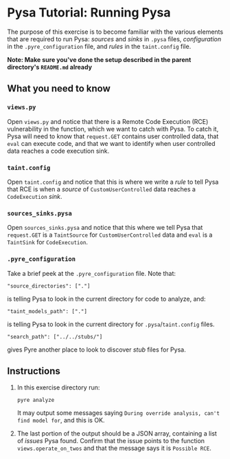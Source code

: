 # Pysa Tutorial: Running Pysa

The purpose of this exercise is to become familiar with the various elements
that are required to run Pysa: _sources_ and _sinks_ in `.pysa` files,
_configuration_ in the `.pyre_configuration` file, and _rules_ in the
`taint.config` file.

**Note: Make sure you've done the setup described in the parent directory's
`README.md` already**

## What you need to know

### `views.py`

Open `views.py` and notice that there is a Remote Code Execution (RCE)
vulnerability in the function, which we want to catch with Pysa. To catch it,
Pysa will need to know that `request.GET` contains user controlled data, that
`eval` can execute code, and that we want to identify when user controlled data
reaches a code execution sink.

### `taint.config`

Open `taint.config` and notice that this is where we write a _rule_ to tell Pysa
that RCE is when a _source_ of `CustomUserControlled` data reaches a
`CodeExecution` _sink_.

### `sources_sinks.pysa`

Open `sources_sinks.pysa` and notice that this where we tell Pysa that
`request.GET` is a `TaintSource` for `CustomUserControlled` data and `eval` is a
`TaintSink` for `CodeExecution`.

### `.pyre_configuration`

Take a brief peek at the `.pyre_configuration` file. Note that:

```
"source_directories": ["."]
```

is telling Pysa to look in the current directory for code to analyze, and:

```
"taint_models_path": ["."]
```

is telling Pysa to look in the current directory for `.pysa`/`taint.config`
files.

```
"search_path": ["../../stubs/"]
```

gives Pyre another place to look to discover _stub_ files for Pysa.

## Instructions

1. In this exercise directory run:

   ```
   pyre analyze
   ```

   It may output some messages saying `During override analysis, can't find
   model for`, and this is OK.

1. The last portion of the output should be a JSON array, containing a list of
   _issues_ Pysa found. Confirm that the issue points to the function
   `views.operate_on_twos` and that the message says it is `Possible RCE`.
